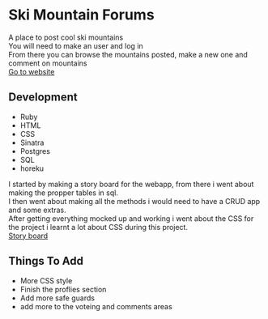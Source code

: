 # Ski Mountain Forums
A place to post cool ski mountains<br/>
You will need to make an user and log in<br/>
From there you can browse the mountains posted, make a new one and comment on mountains<br/>
<a href="https://fast-ocean-58805.herokuapp.com/"/> Go to website </a>

## Development 
- Ruby
- HTML
- CSS
- Sinatra
- Postgres
- SQL
- horeku

I started by making a story board for the webapp, from there i went about making the propper tables in sql.<br/>
I then went about making all the methods i would need to have a CRUD app and some extras.<br/>
After getting everything mocked up and working i went about the CSS for the project i learnt a lot about CSS during this project.<br/>
<a href="https://whimsical.com/Cu41f8A38zvL2ycDa7zswF"/> Story board </a>

## Things To Add
- More CSS style
- Finish the proflies section
- Add more safe guards
- add more to the voteing and comments areas
